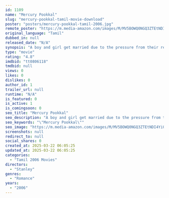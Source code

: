 ```yaml
---
id: 1109
name: "Mercury Pookkal"
slug: "mercury-pookkal-tamil-movie-download"
poster: "posters/mercury-pookkal-tamil-2006.jpg"
remote_poster: "https://m.media-amazon.com/images/M/MV5BOWQ0NGQ3ZTEtNDI4Yi00ZTYwLWE5ODktODYwOWNkYTQ3NDdkXkEyXkFqcGc@._V1_SX300.jpg"
original_language: "Tamil"
dubbed_in: null
released_date: "N/A"
synopsis: "A boy and girl get married due to the pressure from their respective families. Eventually, they fall in love with each other. But a new challenge awaits their relationship."
type: "movie"
rating: "4.8"
imdbid: "tt0806118"
tmdbid: null
views: 0
likes: 0
dislikes: 0
author_id: 1
trailer_url: null
runtime: "N/A"
is_featured: 0
is_active: 1
is_comingsoon: 0
seo_title: "Mercury Pookkal"
seo_description: "A boy and girl get married due to the pressure from their respective families. Eventually, they fall in love with each other. But a new challenge awaits their relationship."
seo_keywords: "\"Mercury Pookkal\""
seo_image: "https://m.media-amazon.com/images/M/MV5BOWQ0NGQ3ZTEtNDI4Yi00ZTYwLWE5ODktODYwOWNkYTQ3NDdkXkEyXkFqcGc@._V1_SX300.jpg"
screenshots: null
redirect_to: null
social_shares: 0
created_at: 2025-03-22 06:05:25
updated_at: 2025-03-22 06:05:25
categories:
  - "Tamil 2006 Movies"
directors:
  - "Stanley"
genres:
  - "Romance"
years:
  - "2006"
---
```

